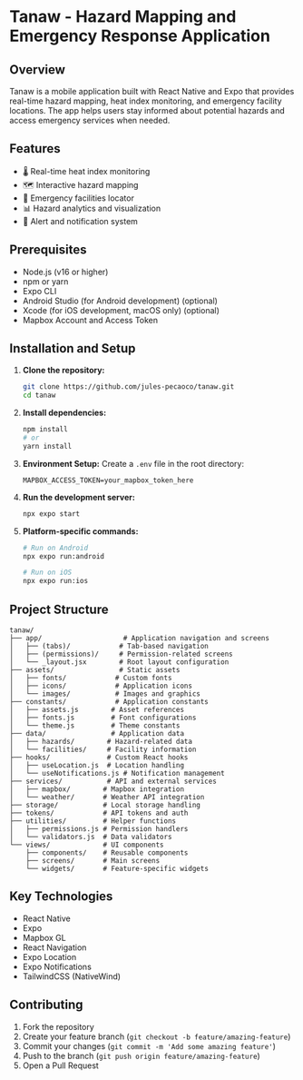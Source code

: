 # Tanaw - Hazard Mapping and Emergency Response Application

## Overview

Tanaw is a mobile application built with React Native and Expo that provides real-time hazard mapping, heat index monitoring, and emergency facility locations. The app helps users stay informed about potential hazards and access emergency services when needed.

## Features

- 🌡️ Real-time heat index monitoring
- 🗺️ Interactive hazard mapping
- 🏥 Emergency facilities locator
- 📊 Hazard analytics and visualization
- 🔔 Alert and notification system

## Prerequisites

- Node.js (v16 or higher)
- npm or yarn
- Expo CLI
- Android Studio (for Android development) (optional)
- Xcode (for iOS development, macOS only) (optional)
- Mapbox Account and Access Token

## Installation and Setup

1. **Clone the repository:**

   ```bash
   git clone https://github.com/jules-pecaoco/tanaw.git
   cd tanaw
   ```

2. **Install dependencies:**

   ```bash
   npm install
   # or
   yarn install
   ```

3. **Environment Setup:**
   Create a `.env` file in the root directory:

   ```env
   MAPBOX_ACCESS_TOKEN=your_mapbox_token_here
   ```

4. **Run the development server:**

   ```bash
   npx expo start
   ```

5. **Platform-specific commands:**

   ```bash
   # Run on Android
   npx expo run:android

   # Run on iOS
   npx expo run:ios
   ```

## Project Structure

```
tanaw/
├── app/                    # Application navigation and screens
│   ├── (tabs)/            # Tab-based navigation
│   ├── (permissions)/     # Permission-related screens
│   └── _layout.jsx        # Root layout configuration
├── assets/                # Static assets
│   ├── fonts/            # Custom fonts
│   ├── icons/            # Application icons
│   └── images/           # Images and graphics
├── constants/            # Application constants
│   ├── assets.js        # Asset references
│   ├── fonts.js         # Font configurations
│   └── theme.js         # Theme constants
├── data/                # Application data
│   ├── hazards/        # Hazard-related data
│   └── facilities/     # Facility information
├── hooks/              # Custom React hooks
│   ├── useLocation.js  # Location handling
│   └── useNotifications.js # Notification management
├── services/           # API and external services
│   ├── mapbox/        # Mapbox integration
│   └── weather/       # Weather API integration
├── storage/           # Local storage handling
├── tokens/            # API tokens and auth
├── utilities/         # Helper functions
│   ├── permissions.js # Permission handlers
│   └── validators.js  # Data validators
└── views/             # UI components
    ├── components/    # Reusable components
    ├── screens/       # Main screens
    └── widgets/       # Feature-specific widgets
```

## Key Technologies

- React Native
- Expo
- Mapbox GL
- React Navigation
- Expo Location
- Expo Notifications
- TailwindCSS (NativeWind)

## Contributing

1. Fork the repository
2. Create your feature branch (`git checkout -b feature/amazing-feature`)
3. Commit your changes (`git commit -m 'Add some amazing feature'`)
4. Push to the branch (`git push origin feature/amazing-feature`)
5. Open a Pull Request


